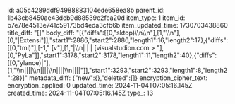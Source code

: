 id: a05c4289ddf94988883104ede658ea8b
parent_id: 1b43cb8450ae43dcb9d88539e2fea20d
item_type: 1
item_id: b7e78e4513e741c59173bd4eda3cfb6b
item_updated_time: 1730703438860
title_diff: "[]"
body_diff: "[{\"diffs\":[[0,\"sktop)\\\n\\\n\"],[1,\"\\\n\"],[0,\"|Extensi\"]],\"start1\":2886,\"start2\":2886,\"length1\":16,\"length2\":17},{\"diffs\":[[0,\"tml)\"],[-1,\" [v\"],[1,\"|\\\n|  |  |  [visualstudion.com > \"],[0,\"PyLa\"]],\"start1\":3178,\"start2\":3178,\"length1\":11,\"length2\":40},{\"diffs\":[[0,\"ylance)|\"],[1,\"\\\n||||\\\n||||\\\n||||\\\n||||\"]],\"start1\":3293,\"start2\":3293,\"length1\":8,\"length2\":28}]"
metadata_diff: {"new":{},"deleted":[]}
encryption_cipher_text: 
encryption_applied: 0
updated_time: 2024-11-04T07:05:16.145Z
created_time: 2024-11-04T07:05:16.145Z
type_: 13